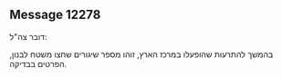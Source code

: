 ## Message 12278

דובר צה"ל:

בהמשך להתרעות שהופעלו במרכז הארץ, זוהו מספר שיגורים שחצו משטח לבנון, הפרטים בבדיקה.

